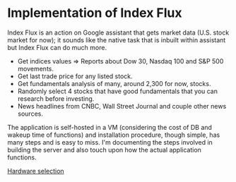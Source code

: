 # Implementation of Index Flux
Index Flux is an action on Google assistant that gets market data (U.S. stock market for now); it sounds like the native task 
that is inbuilt within assistant but Index Flux can do much more.

 - Get indices values => Reports about Dow 30, Nasdaq 100 and S&P 500 movements.
 - Get last trade price for any listed stock.
 - Get fundamentals analysis of many, around 2,300 for now, stocks.
 - Randomly select 4 stocks that have good fundamentals that you can research before investing.
 - News headlines from CNBC, Wall Street Journal and couple other news sources.

The application is self-hosted in a VM (considering the cost of DB and wakeup time of functions) and installation 
procedure, though simple, has many steps and is easy to miss. I'm documenting the steps involved in building the server 
and also touch upon how the actual application functions.

[Hardware selection](/docs/BuildVM.md)
